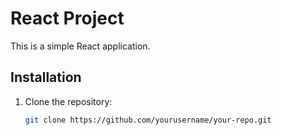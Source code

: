 # React Project

This is a simple React application.

## Installation

1. Clone the repository:
   ```bash
   git clone https://github.com/yourusername/your-repo.git
